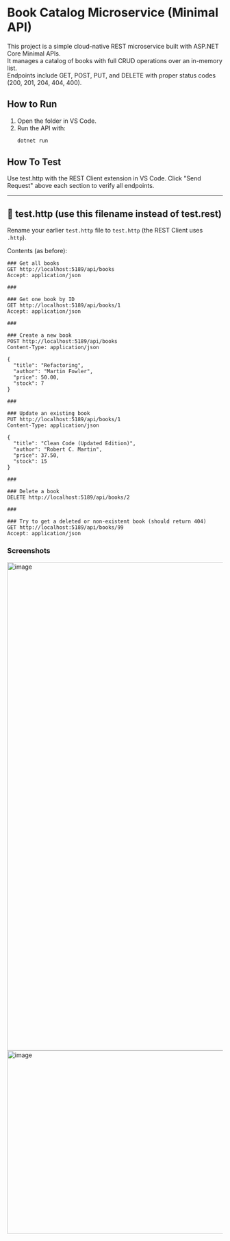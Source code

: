# Book Catalog Microservice (Minimal API)

This project is a simple cloud-native REST microservice built with ASP.NET Core Minimal APIs.  
It manages a catalog of books with full CRUD operations over an in-memory list.  
Endpoints include GET, POST, PUT, and DELETE with proper status codes (200, 201, 204, 404, 400).  

## How to Run
1. Open the folder in VS Code.
2. Run the API with:
   ```bash
   dotnet run

## How To Test
Use test.http with the REST Client extension in VS Code.
Click "Send Request" above each section to verify all endpoints.


---

## 🧪 test.http (use this filename instead of test.rest)

Rename your earlier `test.http` file to `test.http` (the REST Client uses `.http`).

Contents (as before):

```http
### Get all books
GET http://localhost:5189/api/books
Accept: application/json

###

### Get one book by ID
GET http://localhost:5189/api/books/1
Accept: application/json

###

### Create a new book
POST http://localhost:5189/api/books
Content-Type: application/json

{
  "title": "Refactoring",
  "author": "Martin Fowler",
  "price": 50.00,
  "stock": 7
}

###

### Update an existing book
PUT http://localhost:5189/api/books/1
Content-Type: application/json

{
  "title": "Clean Code (Updated Edition)",
  "author": "Robert C. Martin",
  "price": 37.50,
  "stock": 15
}

###

### Delete a book
DELETE http://localhost:5189/api/books/2

###

### Try to get a deleted or non-existent book (should return 404)
GET http://localhost:5189/api/books/99
Accept: application/json

```

### Screenshots
<img width="1899" height="1139" alt="image" src="https://github.com/user-attachments/assets/3f971b4e-ea6b-4c41-8bdd-fb7657f747ec" />
<img width="568" height="427" alt="image" src="https://github.com/user-attachments/assets/c8c87c13-fb71-426e-a1ec-97a35cc6bae7" />



